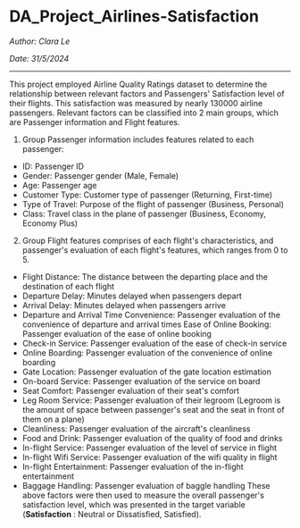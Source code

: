 # DA_Project_Airlines-Satisfaction
_Author: Clara Le_

_Date: 31/5/2024_

---
This project employed Airline Quality Ratings dataset to determine the relationship between relevant factors and Passengers' Satisfaction level of their flights. This satisfaction was measured by nearly 130000 airline passengers. Relevant factors can be classified into 2 main groups, which are Passenger information and Flight features. 
1. Group Passenger information includes features related to each passenger:
+ ID: Passenger ID
+ Gender: Passenger gender (Male, Female)
+ Age: Passenger age
+ Customer Type: Customer type of passenger (Returning, First-time)
+ Type of Travel: Purpose of the flight of passenger (Business, Personal)
+ Class: Travel class in the plane of passenger (Business, Economy, Economy Plus)
2. Group Flight features comprises of each flight's characteristics, and passenger's evaluation of each flight's features, which ranges from 0 to 5.
+ Flight Distance: The distance between the departing place and the destination of each flight
+ Departure Delay: Minutes delayed when passengers depart
+ Arrival Delay: Minutes delayed when passengers arrive
+ Departure and Arrival Time Convenience: Passenger evaluation of the convenience of departure and arrival times Ease of Online Booking: Passenger evaluation of the ease of online booking
+ Check-in Service: Passenger evaluation of the ease of check-in service
+ Online Boarding: Passenger evaluation of the convenience of online boarding
+ Gate Location: Passenger evaluation of the gate location estimation
+ On-board Service: Passenger evaluation of the service on board
+ Seat Comfort: Passenger evaluation of their seat's comfort
+ Leg Room Service: Passenger evaluation of their legroom (Legroom is the amount of space between passenger's seat and the seat in front of them on a plane)
+ Cleanliness: Passenger evaluation of the aircraft's cleanliness
+ Food and Drink: Passenger evaluation of the quality of food and drinks
+ In-flight Service: Passenger evaluation of the level of service in flight
+ In-flight Wifi Service: Passenger evaluation of the wifi quality in flight
+ In-flight Entertainment: Passenger evaluation of the in-flight entertainment
+ Baggage Handling: Passenger evaluation of baggle handling
These above factors were then used to measure the overall passenger's satisfaction level, which was presented in the target variable (**Satisfaction** : Neutral or Dissatisfied, Satisfied).
